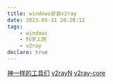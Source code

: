 ```yaml
---
title: windows安装v2ray
date: 2023-05-31 20:28:12
tags:
    - windows
    - 科学上网
    - v2ray
declare: true
---
```

[神一样的工具们](https://www.v2ray.com/awesome/tools.html)<!--more-->
[v2rayN](https://github.com/2dust/v2rayN/releases)
[v2ray-core](https://github.com/v2fly/v2ray-core/releases)